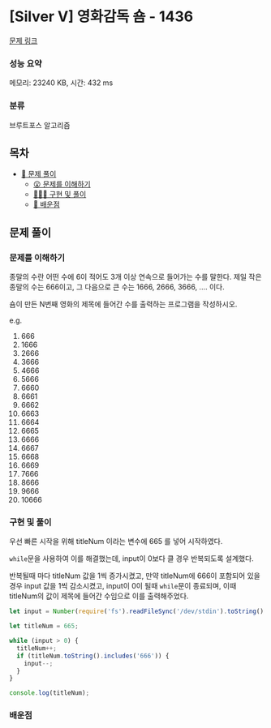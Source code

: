 # [Silver V] 영화감독 숌 - 1436

[문제 링크](https://www.acmicpc.net/problem/1436)

### 성능 요약

메모리: 23240 KB, 시간: 432 ms

### 분류

브루트포스 알고리즘

## 목차

- [🤔 문제 풀이](#문제-풀이)
  - [😮 문제를 이해하기](#문제를-이해하기)
  - [👨🏻‍💻 구현 및 풀이](#구현-및-풀이)
  - [🫢 배운점](#배운점)

## 문제 풀이

### 문제를 이해하기

종말의 수란 어떤 수에 6이 적어도 3개 이상 연속으로 들어가는 수를 말한다. 제일 작은 종말의 수는 666이고, 그 다음으로 큰 수는 1666, 2666, 3666, .... 이다.

숌이 만든 N번째 영화의 제목에 들어간 수를 출력하는 프로그램을 작성하시오.

e.g.

1. 666
2. 1666
3. 2666
4. 3666
5. 4666
6. 5666
7. 6660
8. 6661
9. 6662
10. 6663
11. 6664
12. 6665
13. 6666
14. 6667
15. 6668
16. 6669
17. 7666
18. 8666
19. 9666
20. 10666

### 구현 및 풀이

우선 빠른 시작을 위해 titleNum 이라는 변수에 665 를 넣어 시작하였다.

`while`문을 사용하여 이를 해결했는데, input이 0보다 클 경우 반복되도록 설계했다.

반복될때 마다 titleNum 값을 1씩 증가시켰고, 만약 titleNum에 666이 포함되어 있을 경우 input 값을 1씩 감소시켰고, input이 0이 될때 `while`문이 종료되며, 이때 titleNum의 값이 제목에 들어간 수임으로 이를 출력해주었다.

```javascript
let input = Number(require('fs').readFileSync('/dev/stdin').toString().trim());

let titleNum = 665;

while (input > 0) {
  titleNum++;
  if (titleNum.toString().includes('666')) {
    input--;
  }
}

console.log(titleNum);
```

### 배운점
